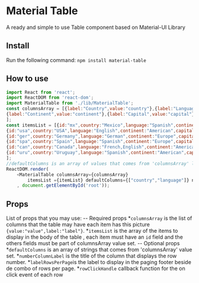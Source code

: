 # Material Table

A ready and simple to use Table component based on Material-UI Library

## Install
Run the following command:
`npm install material-table`

## How to use

```javascript
import React from 'react';
import ReactDOM from 'react-dom';
import MaterialTable from './lib/MaterialTable';
const columnsArray = [{label:"Country",value:"country"},{label:"Language",value:"language"},
{label:"Continent",value:"continent"},{label:"Capital",value:"capital"}
];
const itemsList = [{id:"mx",country:"Mexico",language:"Spanish",continent:"American",capital:"Mexico City"},
{id:"usa",country:"USA",language:"English",continent:"American",capital:"Washington DC"},
{id:"ger",country:"Germany",language:"German",continent:"Europe",capital:"Berlin"},
{id:"spa",country:"Spain",language:"Spanish",continent:"Europe",capital:"Madrid"},
{id:"can",country:"Canada",language:"French,English",continent:"American",capital:"Ottawa"},
{id:"uru",country:"Uruguay",language:"Spanish",continent:"American",capital:"Montevideo"},
];  
//defaultColumns is an array of values that comes from 'columnsArray' list
ReactDOM.render( 
    <MaterialTable columnsArray={columnsArray}
        itemsList ={itemList} defaultColumns={["country","language"]} numberColumnLabel={"#"} />
    , document.getElementById('root'));
```

## Props
List of props that you may use:
-- Required props
*`columnsArray` is the list of columns that the table may have each item has this picture `{value:"value",label:"label"}`.
*`itemsList` is the array of the items to display in the body of the table , each item must have an `id` field and the others fields must be part of columnsArray value set.
-- Optional props
*`defaultColumns` is an array of strings  that comes from 'columnsArray' value set.
*`numberColumnLabel` is the title of the column that displays the row number.
*`labelRowsPerPage`is the label to display in the paging footer beside de combo of rows per page.
*`rowClickHandle` callback function for the on click event of each row




